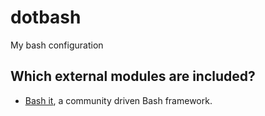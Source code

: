 dotbash
=======

My bash configuration


Which external modules are included?
------------------------------------

 * [Bash it](https://github.com/revans/bash-it), a community driven Bash
   framework.
